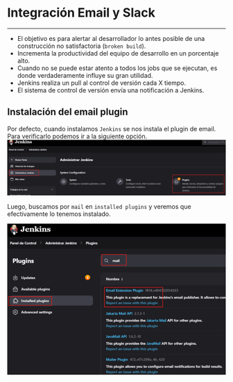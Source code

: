# Integración Email y Slack

---

- El objetivo es para alertar al desarrollador lo antes posible de una construcción no satisfactoria (`broken build`).
- Incrementa la productividad del equipo de desarrollo en un porcentaje alto.
- Cuando no se puede estar atento a todos los jobs que se ejecutan, es donde verdaderamente influye su gran utilidad.
- Jenkins realiza un pull al control de versión cada X tiempo.
- El sistema de control de versión envía una notificación a Jenkins.

## Instalación del email plugin

Por defecto, cuando instalamos `Jenkins` se nos instala el plugin de email. Para verificarlo podemos ir a la siguiente
opción.
![01.png](assets/06-seccion/01.png)

Luego, buscamos por `mail` en `installed plugins` y veremos que efectivamente lo tenemos instalado.

![02.png](assets/06-seccion/02.png)